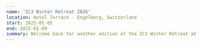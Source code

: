 ```yaml
---
name: 'IC3 Winter Retreat 2026'
location: Hotel Terrace - Engelberg, Switzerland
start: 2025-01-05
end: 2025-01-09
summary: Welcome back for another edition of the IC3 Winter Retreat at the <a href="https://www.titlis.ch/de/unterkuenfte/hotel-terrace">Hotel Terrace</a> in Engelberg, Switzerland!
---
```

